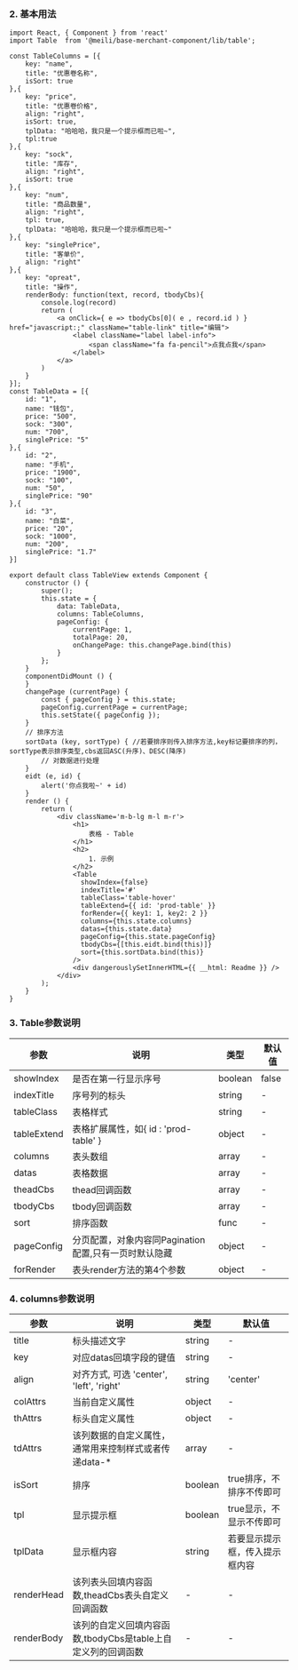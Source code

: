 ### 2. 基本用法

    import React, { Component } from 'react'
    import Table  from '@meili/base-merchant-component/lib/table';

	const TableColumns = [{
	    key: "name",
	    title: "优惠卷名称",
	    isSort: true
	},{
	    key: "price",
	    title: "优惠卷价格",
	    align: "right",
	    isSort: true,
	    tplData: "哈哈哈，我只是一个提示框而已啦~",
	    tpl:true
	},{
	    key: "sock",
	    title: "库存",
	    align: "right",
	    isSort: true
	},{
	    key: "num",
	    title: "商品数量",
	    align: "right",
	    tpl: true,
	    tplData: "哈哈哈，我只是一个提示框而已啦~"
	},{
	    key: "singlePrice",
	    title: "客单价",
	    align: "right"
	},{
	    key: "opreat",
	    title: "操作",
	    renderBody: function(text, record, tbodyCbs){
	        console.log(record)
	        return (
	            <a onClick={ e => tbodyCbs[0]( e , record.id ) } href="javascript:;" className="table-link" title="编辑">
	                <label className="label label-info">
	                    <span className="fa fa-pencil">点我点我</span>
	                </label>
	            </a>
	        )
	    }
	}];
	const TableData = [{
	    id: "1",
	    name: "钱包",
	    price: "500",
	    sock: "300",
	    num: "700",
	    singlePrice: "5"
	},{
	    id: "2",
	    name: "手机",
	    price: "1900",
	    sock: "100",
	    num: "50",
	    singlePrice: "90"
	},{
	    id: "3",
	    name: "白菜",
	    price: "20",
	    sock: "1000",
	    num: "200",
	    singlePrice: "1.7"
	}]

	export default class TableView extends Component {
	    constructor () {
	        super();
	        this.state = {
	            data: TableData,
	            columns: TableColumns,
	            pageConfig: {
	                currentPage: 1,
	                totalPage: 20,
	                onChangePage: this.changePage.bind(this)
	            }
	        };
	    }
	    componentDidMount () {
	    }
	    changePage (currentPage) {
	        const { pageConfig } = this.state;
	        pageConfig.currentPage = currentPage;
	        this.setState({ pageConfig });
	    }
	    // 排序方法
	    sortData (key, sortType) { //若要排序则传入排序方法,key标记要排序的列，sortType表示排序类型,cbs返回ASC(升序)、DESC(降序)
	        // 对数据进行处理
	    }
	    eidt (e, id) {
	        alert('你点我啦~' + id)
	    }
	    render () {
	        return (
	            <div className='m-b-lg m-l m-r'>
	                <h1>
	                    表格 - Table
	                </h1>
	                <h2>
	                    1. 示例
	                </h2>
	                <Table
	                  showIndex={false}
	                  indexTitle='#'
	                  tableClass='table-hover'
	                  tableExtend={{ id: 'prod-table' }}
	                  forRender={{ key1: 1, key2: 2 }}
	                  columns={this.state.columns}
	                  datas={this.state.data}
	                  pageConfig={this.state.pageConfig}
	                  tbodyCbs={[this.eidt.bind(this)]}
	                  sort={this.sortData.bind(this)}
	                />
	                <div dangerouslySetInnerHTML={{ __html: Readme }} />
	            </div>
	        );
	    }
	}



### 3. Table参数说明
| 参数        | 说明          | 类型         |默认值
| ------------ | ------------- | ------------ |------------ |
| showIndex        | 是否在第一行显示序号  |  boolean | false |
| indexTitle        | 序号列的标头  |  string |- |
| tableClass        | 	表格样式  |  string |- |
| tableExtend        | 表格扩展属性，如{ id : 'prod-table' }  |  object |- |
| columns        | 表头数组  |  array |- |
| datas        | 表格数据  |  array |- |
| theadCbs        | thead回调函数  |  array |- |
| tbodyCbs        | tbody回调函数  |  array |- |
| sort        |排序函数 |  func |- |
| pageConfig        | 分页配置，对象内容同Pagination配置,只有一页时默认隐藏  |  object |- |
| forRender        | 表头render方法的第4个参数  |  object |- |

### 4. columns参数说明
| 参数        | 说明          | 类型         |默认值
| ------------ | ------------- | ------------ |------------ |
| title        | 标头描述文字  |  string | - |
| key        | 对应datas回填字段的键值  |  string |- |
| align        | 对齐方式, 可选 'center', 'left', 'right'  |  string | 'center' |
| colAttrs        | 	当前自定义属性  |  object |- |
| thAttrs        | 标头自定义属性  |  object |- |
| tdAttrs        | 该列数据的自定义属性，通常用来控制样式或者传递data-*  |  array |- |
| isSort        | 排序  | boolean  | true排序，不排序不传即可|
| tpl        | 显示提示框  | boolean  | true显示，不显示不传即可|
| tplData        | 显示框内容  | string  | 若要显示提示框，传入提示框内容|
| renderHead        | 该列表头回填内容函数,theadCbs表头自定义回调函数  |-  |- |
| renderBody        | 该列的自定义回填内容函数,tbodyCbs是table上自定义列的回调函数  |  -|-|



